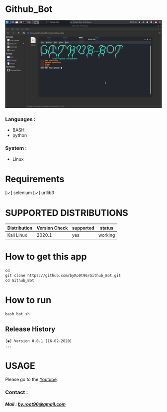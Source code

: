 # Github_Bot

![Github_Bot](./Screenshot/Screenshot-1.png)


### Languages :

* BASH
* python

### System :

* Linux

# Requirements
[✓] selenium
[✓] urllib3

# SUPPORTED DISTRIBUTIONS
|Distribution | Version Check | supported | status |
----------|-------|------|-------|
|Kali Linux|2020.1 | yes | working   |

# How to get this app
```
cd
git clone https://github.com/byRo0t96/Github_Bot.git
cd Github_Bot
```

# How to run
```
bash bot.sh
```


## Release History
```
[◉] Version 0.0.1 [16-02-2020]
...
```

# USAGE
Please go to the [Youtube](https://youtu.be/HMvnF2vRROQ).

### Contact :

##### Mail : by.root96@gmail.com


